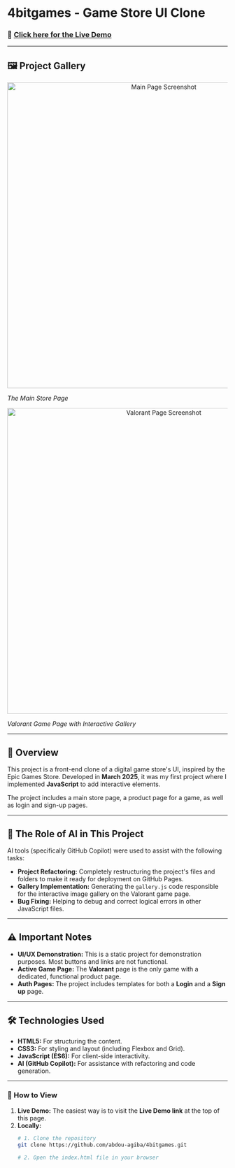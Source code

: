 # 4bitgames - Game Store UI Clone

### 🚀 **[Click here for the Live Demo](https://abdou-agiba.github.io/4bitgames/ )**

---

## 🖼️ Project Gallery

<p align="center">
  <img src="ADD_MAIN_PAGE_IMAGE_URL_HERE" alt="Main Page Screenshot" width="700"/>
    
<em>The Main Store Page</em>
</p>
<p align="center">
  <img src="ADD_VALORANT_PAGE_IMAGE_URL_HERE" alt="Valorant Page Screenshot" width="700"/>
    
<em>Valorant Game Page with Interactive Gallery</em>
</p>

---

## 📖 Overview

This project is a front-end clone of a digital game store's UI, inspired by the Epic Games Store. Developed in **March 2025**, it was my first project where I implemented **JavaScript** to add interactive elements.

The project includes a main store page, a product page for a game, as well as login and sign-up pages.

---

## 🤖 The Role of AI in This Project

AI tools (specifically GitHub Copilot) were used to assist with the following tasks:
*   **Project Refactoring:** Completely restructuring the project's files and folders to make it ready for deployment on GitHub Pages.
*   **Gallery Implementation:** Generating the `gallery.js` code responsible for the interactive image gallery on the Valorant game page.
*   **Bug Fixing:** Helping to debug and correct logical errors in other JavaScript files.

---

## ⚠️ Important Notes

*   **UI/UX Demonstration:** This is a static project for demonstration purposes. Most buttons and links are not functional.
*   **Active Game Page:** The **Valorant** page is the only game with a dedicated, functional product page.
*   **Auth Pages:** The project includes templates for both a **Login** and a **Sign up** page.

---

## 🛠️ Technologies Used

*   **HTML5:** For structuring the content.
*   **CSS3:** For styling and layout (including Flexbox and Grid).
*   **JavaScript (ES6):** For client-side interactivity.
*   **AI (GitHub Copilot):** For assistance with refactoring and code generation.

---

### 🔧 How to View

1.  **Live Demo:** The easiest way is to visit the **Live Demo link** at the top of this page.
2.  **Locally:**
    ```bash
    # 1. Clone the repository
    git clone https://github.com/abdou-agiba/4bitgames.git

    # 2. Open the index.html file in your browser
    ```
